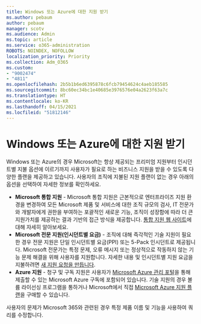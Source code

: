 ```yaml
---
title: Windows 또는 Azure에 대한 지원 받기
ms.author: pebaum
author: pebaum
manager: scotv
ms.audience: Admin
ms.topic: article
ms.service: o365-administration
ROBOTS: NOINDEX, NOFOLLOW
localization_priority: Priority
ms.collection: Adm_O365
ms.custom:
- "9002474"
- "4811"
ms.openlocfilehash: 2b5b1b6ed6395878c6fcb79454624c4aeb185585
ms.sourcegitcommit: 8bc60ec34bc1e40685e3976576e04a2623f63a7c
ms.translationtype: HT
ms.contentlocale: ko-KR
ms.lasthandoff: 04/15/2021
ms.locfileid: "51812146"
---
```

# <a name="get-support-for-windows-or-azure"></a>Windows 또는 Azure에 대한 지원 받기

Windows 또는 Azure의 경우 Microsoft는 항상 제공되는 프리미엄 지원부터 인시던트별 지불 옵션에 이르기까지 사용자가 필요로 하는 비즈니스 지원을 받을 수 있도록 다양한 플랜을 제공하고 있습니다. 사용자의 조직에 지불된 지원 플랜이 없는 경우 아래의 옵션을 선택하여 자세한 정보를 확인하세요.

- **Microsoft 통합 지원** - Microsoft 통합 지원은 근본적으로 엔터프라이즈 지원 환경을 변경하여 모든 Microsoft 제품 및 서비스에 대한 조직 규모의 검사, IT 전문가와 개발자에게 권한을 부여하는 포괄적인 새로운 기능, 조직이 성장함에 따라 더 큰 지원가치를 제공하는 결과 기반의 접근 방식을 제공합니다. [통합 지원 웹 사이트](https://aka.ms/unified-support)에 대해 자세히 알아보세요.
- **Microsoft 전문 지원(인시던트별 요금)** - 조직에 대해 즉각적인 기술 지원이 필요한 경우 전문 지원은 단일 인시던트별 요금(PPI) 또는 5-Pack 인시던트로 제공됩니다. Microsoft 전문가는 특정 문제, 오류 메시지 또는 정상적으로 작동하지 않는 기능 문제 해결을 위해 사용자를 지원합니다. 자세한 내용 및 인시던트별 지원 요금을 지불하려면 [새 지원 요청을 만듭니다](https://support.microsoft.com/supportforbusiness/productselection).
- **Azure 지원** - 청구 및 구독 지원은 사용자가 [Microsoft Azure 관리 포털](https://portal.azure.com/)을 통해 제출할 수 있는 Microsoft Azure 구독에 포함되어 있습니다. 기술 지원의 경우 볼륨 라이선싱 프로그램을 통하거나 Microsoft에서 직접 [Microsoft Azure 지원 플랜](https://azure.microsoft.com/support/plans/)을 구매할 수 있습니다.

사용자의 문제가 Microsoft 365와 관련된 경우 특정 제품 이름 및 기능을 사용하여 쿼리를 수정합니다.
